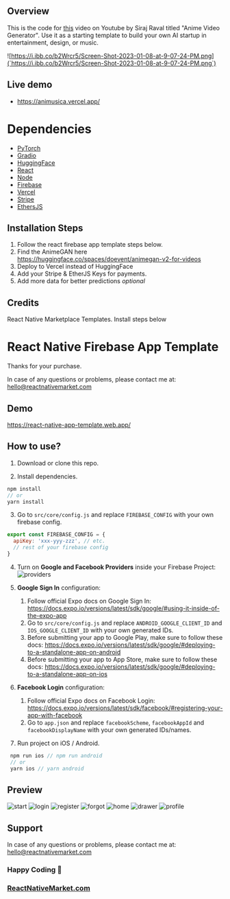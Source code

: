 ## Overview

This is the code for [this](https://youtu.be/Ik2QlCWN54o) video on Youtube by Siraj Raval titled "Anime Video Generator". Use it as a starting template to build your own AI startup in entertainment, design, or music. 


![https://i.ibb.co/b2Wrcr5/Screen-Shot-2023-01-08-at-9-07-24-PM.png](`https://i.ibb.co/b2Wrcr5/Screen-Shot-2023-01-08-at-9-07-24-PM.png`)


## Live demo

- https://animusica.vercel.app/ 

# Dependencies

- [PyTorch](https://docs.flutter.dev/)
- [Gradio](https://code.visualstudio.com/)
- [HuggingFace](https://git-scm.com/book/en/v2/Getting-Started-Installing-Git)
- [React](https://reactjs.org/)
- [Node](https://nodejs.org/en/)
- [Firebase](https://firebase.com/)
- [Vercel](https://vercel.com/dashboard)
- [Stripe](https://stripe.com/docs/api/customers/search)
- [EthersJS](https://github.com/ethers-io/ethers.js/)

## Installation Steps

1. Follow the react firebase app template steps below.
2. Find the AnimeGAN here https://huggingface.co/spaces/doevent/animegan-v2-for-videos
3. Deploy to Vercel instead of HuggingFace 
4. Add your Stripe & EtherJS Keys for payments.
5. Add more data for better predictions *optional*

## Credits

React Native Marketplace Templates. Install steps below


# React Native Firebase App Template

Thanks for your purchase.

In case of any questions or problems, please contact me at:
hello@reactnativemarket.com

## Demo

https://react-native-app-template.web.app/

## How to use?

1. Download or clone this repo.

2. Install dependencies.

```js
npm install
// or
yarn install
```

3. Go to `src/core/config.js` and replace `FIREBASE_CONFIG` with your own firebase config.

```js
export const FIREBASE_CONFIG = {
  apiKey: 'xxx-yyy-zzz', // etc.
  // rest of your firebase config
}
```

4. Turn on **Google and Facebook Providers** inside your Firebase Project:
   ![providers](https://storage.googleapis.com/nativeforms-labs.appspot.com/providers.png)

5. **Google Sign In** configuration:

   1. Follow official Expo docs on Google Sign In: https://docs.expo.io/versions/latest/sdk/google/#using-it-inside-of-the-expo-app
   2. Go to `src/core/config.js` and replace `ANDROID_GOOGLE_CLIENT_ID` and `IOS_GOOGLE_CLIENT_ID` with your own generated IDs.
   3. Before submitting your app to Google Play, make sure to follow these docs: https://docs.expo.io/versions/latest/sdk/google/#deploying-to-a-standalone-app-on-android
   4. Before submitting your app to App Store, make sure to follow these docs: https://docs.expo.io/versions/latest/sdk/google/#deploying-to-a-standalone-app-on-ios

6. **Facebook Login** configuration:

   1. Follow official Expo docs on Facebook Login: https://docs.expo.io/versions/latest/sdk/facebook/#registering-your-app-with-facebook
   2. Go to `app.json` and replace `facebookScheme`, `facebookAppId` and `facebookDisplayName` with your own generated IDs/names.

7. Run project on iOS / Android.

```js
 npm run ios // npm run android
 // or
 yarn ios // yarn android
```

## Preview

![start](https://raw.githubusercontent.com/venits/react-native-market/master/assets/firebase-app-template/start.png)
![login](https://raw.githubusercontent.com/venits/react-native-market/master/assets/firebase-app-template/login.png)
![register](https://raw.githubusercontent.com/venits/react-native-market/master/assets/firebase-app-template/register.png)
![forgot](https://raw.githubusercontent.com/venits/react-native-market/master/assets/firebase-app-template/forgot-password.png)
![home](https://raw.githubusercontent.com/venits/react-native-market/master/assets/firebase-app-template/home.png)
![drawer](https://raw.githubusercontent.com/venits/react-native-market/master/assets/firebase-app-template/drawer.png)
![profile](https://raw.githubusercontent.com/venits/react-native-market/master/assets/firebase-app-template/profile.png)

## Support

In case of any questions or problems, please contact me at:
[hello@reactnativemarket.com](mailto:hello@reactnativemarket.com)

### Happy Coding 🚀

### [ReactNativeMarket.com](http://reactnativemarket.com/)
